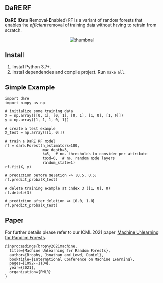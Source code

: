 DaRE RF
---

**DaRE** (**Da**ta **R**emoval-**E**nabled) RF is a variant of random forests that enables the _efficient_ removal of training data without having to retrain from scratch.

<p align="center">
	<img align="center" src="images/thumbnail.png" alt="thumbnail">
</p>

Install
---
1. Install Python 3.7+.
1. Install dependencies and compile project. Run `make all`.

Simple Example
---

```
import dare
import numpy as np

# initialize some training data
X = np.array([[0, 1], [0, 1], [0, 1], [1, 0], [1, 0]])
y = np.array([1, 1, 1, 0, 1])

# create a test example
X_test = np.array([[1, 0]])

# train a DaRE RF model
rf = dare.Forest(n_estimators=100,
                 max_depth=3,
                 k=5,  # no. thresholds to consider per attribute
                 topd=0,  # no. random node layers
                 random_state=1)
rf.fit(X, y)

# prediction before deletion => [0.5, 0.5]
rf.predict_proba(X_test)

# delete training example at index 3 ([1, 0], 0)
rf.delete(3)

# prediction after deletion => [0.0, 1.0]
rf.predict_proba(X_test)
```

Paper
---
For further details please refer to our ICML 2021 paper: [Machine Unlearning for Random Forests](https://arxiv.org/abs/2009.05567).

```
@inproceedings{brophy2021machine,
  title={Machine Unlearning for Random Forests},
  author={Brophy, Jonathan and Lowd, Daniel},
  booktitle={International Conference on Machine Learning},
  pages={1092--1104},
  year={2021},
  organization={PMLR}
}
```
